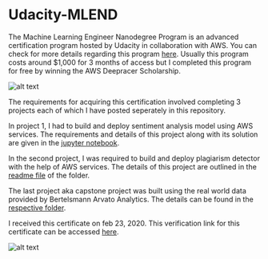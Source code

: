 # Udacity-MLEND
The Machine Learning Engineer Nanodegree Program is an advanced certification program hosted by Udacity in collaboration with AWS. You can check for more details regarding this program [here](https://www.udacity.com/course/machine-learning-engineer-nanodegree--nd009t).
Usually this program costs around $1,000 for 3 months of access but I completed this program for free by winning the AWS Deepracer Scholarship.

![alt text][logo]

[logo]: https://udacity-email.s3-us-west-2.amazonaws.com/Scholarships/AWS-Scholarship.jpg?bsft_eid=fbebb26b-6172-4595-b200-9e6d455e295e&utm_campaign=sch_600_2019-11-15_ndxxx_aws-winner_global&utm_source=blueshift&utm_medium=email&utm_content=sch_600_2019-11-15_ndxxx_aws-winner_global&bsft_clkid=2b4e04e6-25db-4476-9314-1a7477249a22&bsft_uid=bab298fc-dd7b-482c-b4f0-52bf64966d44&bsft_mid=ede95f70-a813-4e74-ae06-d6424d07d281&bsft_ek=2019-11-15T21%3A21%3A24Z&bsft_mime_type=unknown "Logo Title Text 2"

The requirements for acquiring this certification involved completing 3 projects each of which I have posted seperately in this repository.

In project 1, I had to build and deploy sentiment analysis model using AWS services. The requirements and details of this project along with its solution are given in the [jupyter notebook](https://github.com/jahidahsan/Udacity-MLEND/blob/master/Project%201/SageMaker%20Project.ipynb).

In the second project, I was required to build and deploy plagiarism detector with the help of AWS services. The details of this project are outlined in the [readme file](https://github.com/jahidahsan/Udacity-MLEND/blob/master/Project%202%20Plagiarism%20Detector/README.md) of the folder.

The last project aka capstone project was built using the real world data provided by Bertelsmann Arvato Analytics. The details can be found in the [respective folder](https://github.com/jahidahsan/Udacity-MLEND/tree/master/Casptone%20Project).

I received this certificate on feb 23, 2020. This verification link for this certificate can be accessed [here](https://confirm.udacity.com/33JSQTHL).

![alt text][logo1]

[logo1]: https://s3-us-west-2.amazonaws.com/udacity-printer/production/certificates/97ee9f36-bd3b-4d58-8742-62bb14b49f64.svg "Logo Title Text 2"
